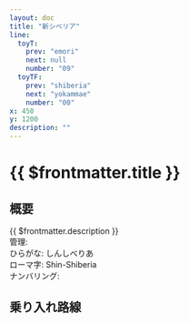 ```yaml
---
layout: doc
title: "新シベリア"
line:
  toyT:
    prev: "emori"
    next: null
    number: "09"
  toyTF:
    prev: "shiberia"
    next: "yokammae"
    number: "00"
x: 450
y: 1200
description: ""
---
```


# {{ $frontmatter.title }} <ViewinMap />
<!-- ![駅の写真の説明](駅の写真のURL) -->

## 概要
{{ $frontmatter.description }}  
管理:   
ひらがな: しんしべりあ  
ローマ字: Shin-Shiberia  
ナンバリング: <Numberling />

## 乗り入れ路線
<LineInfo />
